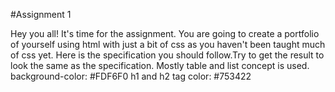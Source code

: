 #Assignment 1

Hey you all! 
It's time for the assignment. You are going to create a portfolio of yourself using html with just a bit of css as you haven't been taught much of css yet. 
Here is the specification you should follow.Try to get the result to look the same as the specification. 
Mostly table and list concept is used.
background-color: #FDF6F0
h1 and h2 tag color: #753422
